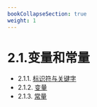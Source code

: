 ```yaml
---
bookCollapseSection: true
weight: 1
---
```


# 2.1.变量和常量
* 2.1.1. [标识符与关键字](./2.1.1.标识符与关键字)
* 2.1.2. [变量](./2.1.2.变量)
* 2.1.3. [常量](./2.1.3.常量)

